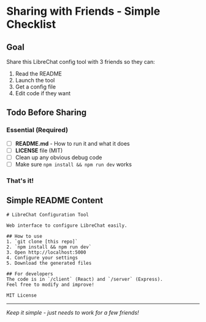 # Sharing with Friends - Simple Checklist

## Goal
Share this LibreChat config tool with 3 friends so they can:
1. Read the README
2. Launch the tool 
3. Get a config file
4. Edit code if they want

## Todo Before Sharing

### Essential (Required)
- [ ] **README.md** - How to run it and what it does
- [ ] **LICENSE** file (MIT)
- [ ] Clean up any obvious debug code
- [ ] Make sure `npm install && npm run dev` works

### That's it!

## Simple README Content
```
# LibreChat Configuration Tool

Web interface to configure LibreChat easily.

## How to use
1. `git clone [this repo]`
2. `npm install && npm run dev`  
3. Open http://localhost:5000
4. Configure your settings
5. Download the generated files

## For developers
The code is in `/client` (React) and `/server` (Express). 
Feel free to modify and improve!

MIT License
```

---

*Keep it simple - just needs to work for a few friends!*